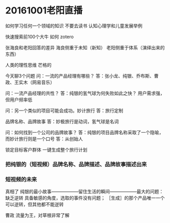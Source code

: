 # 20161001老阳直播
如何学习任何一个领域的知识
不要去读书
认知心理学和儿童发展举例


快速搜索前100个大牛
如何
zotero

张海良和老阳回答的差异
海良侧重于未知（新知）
老阳侧重于体系（演绎出来的东西）

人类的理性思维
芒格的

今天聊3个问题
问：一流的产品经理有哪些？
答：张小龙、纯银、乔布斯、曹政、王实木（网易音乐）

问：一流产品经理的共性？
答：纯银的氢气球为何失败如此之快？
用户需求强，但用户频率低

问：另一个类似的项目可能会成功。妙计旅行
答：旅行定制

品牌名称、品牌故事
答：妙极旅行是动词，氢气球是名词

问：如何找到一个公司的品牌故事？
答：纯银的项目品牌名称采取了一个隐喻，而妙计旅行则是一个口号
答：从创始人

锁定目标客户群体
一键生成整个旅行计划

### 把纯银的（短视频）品牌名称、品牌描述、品牌故事描述出来
### 短视频的未来

真相了
纯银的最小故事——————留住生活的瞬间——————最大的问题：缺乏逆转
具备敏感的角度，选取的事件没有问题；
［生成］的那个产品唯一一个可以逆转，但其他都不能逆转

曹政 流量为王，对草根非常了解




